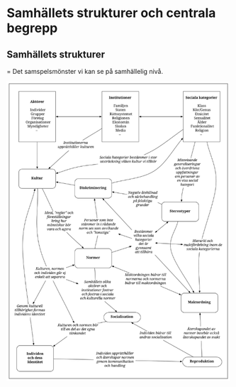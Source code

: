 # Samhällets strukturer och centrala begrepp

## Samhällets strukturer
= Det samspelsmönster vi kan se på samhällelig nivå.

![BILD](resurser/centrala_begrepp.svg)